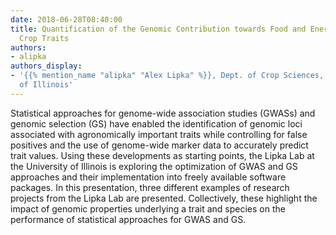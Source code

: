 ```yaml
---
date: 2018-06-28T08:40:00
title: Quantification of the Genomic Contribution towards Food and Energy-related
  Crop Traits
authors:
- alipka
authors_display:
- '{{% mention_name "alipka" "Alex Lipka" %}}, Dept. of Crop Sciences, University
  of Illinois'
---
```

Statistical approaches for genome-wide association studies (GWASs) and genomic selection (GS) have enabled the identification of genomic loci associated with agronomically important traits while controlling for false positives and the use of genome-wide marker data to accurately predict trait values. Using these developments as starting points, the Lipka Lab at the University of Illinois is exploring the optimization of GWAS and GS approaches and their implementation into freely available software packages. In this presentation, three different examples of research projects from the Lipka Lab are presented. Collectively, these highlight the impact of genomic properties underlying a trait and species on the performance of statistical approaches for GWAS and GS.
